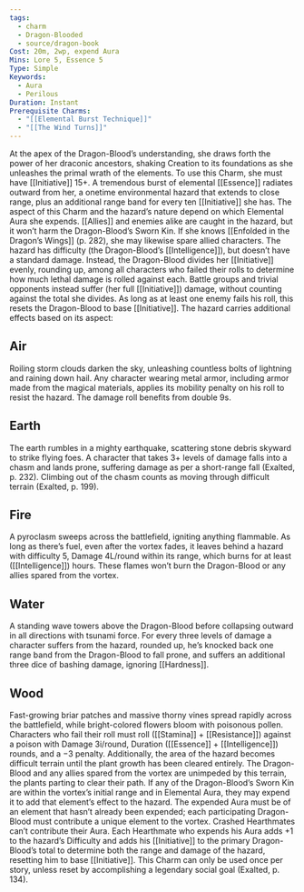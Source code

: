 ```yaml
---
tags:
  - charm
  - Dragon-Blooded
  - source/dragon-book
Cost: 20m, 2wp, expend Aura
Mins: Lore 5, Essence 5
Type: Simple
Keywords:
  - Aura
  - Perilous
Duration: Instant
Prerequisite Charms:
  - "[[Elemental Burst Technique]]"
  - "[[The Wind Turns]]"
---
```

At the apex of the Dragon-Blood’s understanding, she draws forth the power of her draconic ancestors, shaking Creation to its foundations as she unleashes the primal wrath of the elements. To use this Charm, she must have [[Initiative]] 15+. A tremendous burst of elemental [[Essence]] radiates outward from her, a onetime environmental hazard that extends to close range, plus an additional range band for every ten [[Initiative]] she has. The aspect of this Charm and the hazard’s nature depend on which Elemental Aura she expends. [[Allies]] and enemies alike are caught in the hazard, but it won’t harm the Dragon-Blood’s Sworn Kin. If she knows [[Enfolded in the Dragon’s Wings]] (p. 282), she may likewise spare allied characters. The hazard has difficulty (the Dragon-Blood’s [[Intelligence]]), but doesn’t have a standard damage. Instead, the Dragon-Blood divides her [[Initiative]] evenly, rounding up, among all characters who failed their rolls to determine how much lethal damage is rolled against each. Battle groups and trivial opponents instead suffer (her full [[Initiative]]) damage, without counting against the total she divides. As long as at least one enemy fails his roll, this resets the Dragon-Blood to base [[Initiative]]. The hazard carries additional effects based on its aspect: 
## Air

Roiling storm clouds darken the sky, unleashing countless bolts of lightning and raining down hail. Any character wearing metal armor, including armor made from the magical materials, applies its mobility penalty on his roll to resist the hazard. The damage roll benefits from double 9s. 

## Earth

The earth rumbles in a mighty earthquake, scattering stone debris skyward to strike flying foes. A character that takes 3+ levels of damage falls into a chasm and lands prone, suffering damage as per a short-range fall (Exalted, p. 232). Climbing out of the chasm counts as moving through difficult terrain (Exalted, p. 199). 

## Fire

A pyroclasm sweeps across the battlefield, igniting anything flammable. As long as there’s fuel, even after the vortex fades, it leaves behind a hazard with difficulty 5, Damage 4L/round within its range, which burns for at least ([[Intelligence]]) hours. These flames won’t burn the Dragon-Blood or any allies spared from the vortex. 

## Water

A standing wave towers above the Dragon-Blood before collapsing outward in all directions with tsunami force. For every three levels of damage a character suffers from the hazard, rounded up, he’s knocked back one range band from the Dragon-Blood to fall prone, and suffers an additional three dice of bashing damage, ignoring [[Hardness]]. 

## Wood

Fast-growing briar patches and massive thorny vines spread rapidly across the battlefield, while bright-colored flowers bloom with poisonous pollen. Characters who fail their roll must roll ([[Stamina]] + [[Resistance]]) against a poison with Damage 3i/round, Duration ([[Essence]] + [[Intelligence]]) rounds, and a −3 penalty. Additionally, the area of the hazard becomes difficult terrain until the plant growth has been cleared entirely. The Dragon-Blood and any allies spared from the vortex are unimpeded by this terrain, the plants parting to clear their path. If any of the Dragon-Blood’s Sworn Kin are within the vortex’s initial range and in Elemental Aura, they may expend it to add that element’s effect to the hazard. The expended Aura must be of an element that hasn’t already been expended; each participating Dragon-Blood must contribute a unique element to the vortex. Crashed Hearthmates can’t contribute their Aura. Each Hearthmate who expends his Aura adds +1 to the hazard’s Difficulty and adds his [[Initiative]] to the primary Dragon-Blood’s total to determine both the range and damage of the hazard, resetting him to base [[Initiative]]. This Charm can only be used once per story, unless reset by accomplishing a legendary social goal (Exalted, p. 134).